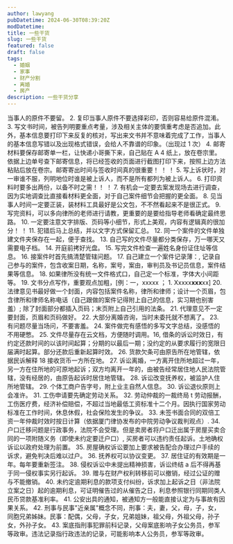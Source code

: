 ```yaml
---
author: lawyang
pubDatetime: 2024-06-30T08:39:20Z
modDatetime: 
title: 一些干货
slug: 一些干货
featured: false
draft: false
tags:
  - 婚姻
  - 家事
  - 财产分割
  - 离婚
  - 房产
description: 一些干货分享
---
```

 当事人的原件不要留。
2. 复印当事人原件不要选择彩印，否则容易给原件混淆。
3. 写文书时间，被告列明要重点考量，涉及相关主体的要慎重考虑是否追加。此外，基本信息要打印下来反复的核对，写出来文书并不意味着完成了工作，当事人的基本信息写错以及出现格式错误，会给人不靠谱的印象。（出现过 1 次）
4. 邮寄材料要保存邮寄单一栏，让快递小哥撕下来，自己贴在 A 4 纸上，放在卷宗里。依据上边单号查下邮寄信息，将已经签收的页面进行截图打印下来，按照上边方法粘贴后放在卷宗。邮寄寄出时间与签收时间真的很重要！ ！ ！
5. 写上诉状时，对一审谁不服，列明地位时谁是被上诉人，而不是所有都列为被上诉人。
6. 打印资料时要多出两份，以备不时之需！！ ！
7. 有机会一定要去案发现场去进行调查，因为实地调查比直接看材料更全面，对于自己案件细节会把握的更全面。
8. 见当事人时间一定要正装，装材料工具最好是公文包，不不然看起来不是很正式。
9. 写完资料，可以多向律所的老师进行请教，更重要的是要给指导老师看确定最终思路。
10. 一定要注意文字排版、页码等小细节，形式上美观，内容有逻辑真的很加分！ ！
11. 犯错后马上总结，并以文字方式保留汇总。
12. 同一个案件的文件单独建文件夹保存在一起，便于查找。
13. 自己写的文件尽量都分类保存，万一哪天又需要电子档。
14. 开庭前拷好光盘。
15. 写完文件检查一遍姓名身份证住址等信息。
16. 接案件时首先搞清楚管辖问题。
17. 自己建立一个案件记录薄：, 记录自己参与的案件，包含收案日期，名称，案号，案由，审判员及书记员信息，案件结果等信息。
18. 如果律所没有统一文件格式口，自己定一个标准，字体大小间距等。
19. 文书分点写作，重要观点加粗，[例：一，xxxxx  ； 1. Xxxxx**xxx**xx]
20. 法律意见书最好做一个封面，内容包括案件名称，律所和律师；设计一个页眉，包含律所和律师名称电话（自己跟做的案件记得附上自己的信息，实习期也别害羞）; 除了封面部分都插入页码；末页附上自己引用的法条。
21. 代理意见不一定要封面，页眉和页码做好。
22. 大部分离婚咨询，当时未委托就不想离了。
23. 有问题尽量当场问，不要害羞。
24. 案件做完有感悟的多写文字总结，没感悟的不用硬憋。
25. 文件尽量存在云文档，方便随时调用。16, 借条的诉讼时效日，有约定还款时间的以该时间起算；分期的以最后一期；没约定的从要求履行的宽限日届满时起算。部分还款后重新起算时效。
26. 货款欠条可由原告所在地管辖，依据民诉解释 18 接收货币一方所在地。
27. 诉讼离婚，一方离开住所地超过一年，另一方在住所地的可原地起诉；双方均离开一年的，由被告经常居住地人民法院管辖，没有经居的，由原告起诉时居住地管辖。
28. 诉讼改变抚养权，被监护人住所地管辖。
29. 个体工商户告字号，附上业主自然人信息。
30. 诉讼退伙原则上会准许。
31. 工伤申请要先确定劳动关系。
32. 劳动仲裁的一裁终局 t 劳动报酬，工伤医疗费，经济补偿赔偿，不超过当地最低工资标准十二个月。因执行国家劳动标准在工作时间，休息休假，社会保险发生的争议。
33. 未签书面合同的双倍工资一年仲裁时效时按日计算（依据厦门律协发布的中院劳动争议裁判观点）. 
34. 户口迁移问题是行政事务，法院不会受理。但是卖房者将户口迁出属于房屋买卖合同的一项附随义务（即使未约定要迁户口）, 买房者可以违约责任起诉。土地确权诉讼以政府处理为前置。
35. 房屋确权诉讼要加上要求被告配合办理过户手续的诉求，避免判决后难以过户。
36. 抚养权可以协议变更。
37. 居住证的有效期是一年。每年要重新签注。
38. 侵权诉讼中未提出精神损害，诉讼终结 a 后不得再基于同一侵权事实另行起诉。
39. 赠与在财产权利转移前可以撤销，经过公证的赠与不能撤销。
40. 未约定逾期利息的款项支付纠纷，诉求加上起诉之日（非法院立案之日）起的逾期利息，可证明催告过的从催告之日，利息参照银行同期同类人民币贷款基准利率。
41. 公安出具的通知，被通知方一般能直接认定为与事故有因果关系。
42. 刑事与民事"近亲属"概念不同，刑事：夫，妻，父，母，子，女，同胞兄弟姊妹。民事：配偶，父母，子女，兄弟姐妹，祖父母，外祖父母，孙子女，外孙子女。
43. 案底指刑事犯罪前科记录，父母案底影响子女公务员，参军等政审。违法记录指行政违法的记录，可能影响本人公务员，参军等政审。